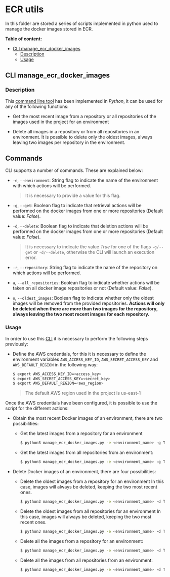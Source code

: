 # ECR utils

In this folder are stored a series of scripts implemented in python used to manage the docker images stored in ECR.

**Table of content:**

- [CLI manage_ecr_docker_images](#CLI-manage_ecr_docker_images)
  - [Description](#description)
  - [Usage](#usage)

## CLI manage_ecr_docker_images

### Description

This [command line tool](./manage_ecr_docker_images.py) has been implemented in *Python*, it can be used for any of the following functions:

- Get the most recent image from a repository or all repositories of the images used in the project for an environment

- Delete all images in a repository or from all repositories in an environment. It is possible to delete only the oldest images, always leaving two images per repository in the environment.

## Commands

CLI supports a number of commands. These are explained below:

- `-e`, `--environment`: String flag to indicate the name of the environment with which actions will be performed.
  >It is necessary to provide a value for this flag.

- `-g`, `--get`: Boolean flag to indicate that retrieval actions will be performed on the docker images from one or more repositories (Default value: *False*).

- `-d`, `--delete`: Boolean flag to indicate that deletion actions will be performed on the docker images from one or more repositories (Default value: *False*).

  > It is necessary to indicate the value *True* for one of the flags `-g/--get` or `-d/--delete`, otherwise the CLI will launch an execution error.

- `-r`, `--repository`: String flag to indicate the name of the repository on which actions will be performed.

- `a`, `--all_repositories`: Boolean flag to indicate whether actions will be taken on all docker image repositories or not (Default value: *False*).

- `o`, `--oldest_images`: Boolean flag to indicate whether only the oldest images will be removed from the provided repositories. **Actions will only be deleted when there are more than two images for the repository, always leaving the two most recent images for each repository.** 

### Usage

In order to use this [CLI](./manage_ecr_docker_images.py) it is necessary to perform the following steps previously:

- Define the AWS credentials, for this it is necessary to define the environment variables `AWS_ACCESS_KEY_ID`, `AWS_SECRET_ACCESS_KEY` and `AWS_DEFAULT_REGION` in the following way:

    ```sh
    $ export AWS_ACCESS_KEY_ID=<access_key>
    $ export AWS_SECRET_ACCESS_KEY=<secret_key>
    $ export AWS_DEFAULT_REGION=<aws_region>
    ```

    > The default AWS region used in the project is us-east-1

Once the AWS credentials have been configured, it is possible to use the script for the different actions:

- Obtain the most recent Docker images of an environment, there are two possibilities:
   - Get the latest images from a repository for an environment
     ```sh
     $ python3 manage_ecr_docker_images.py -e <environment_name> -g True -r <docker_repository_name>
     ```

   - Get the latest images from all repositories from an environment:
     ```sh
     $ python3 manage_ecr_docker_images.py -e <environment_name> -g True -a True
     ```

- Delete Docker images of an environment, there are four possibilities:

  - Delete the oldest images from a repository for an environment In this case, images will always be deleted, keeping the two most recent ones.
    ```sh
    $ python3 manage_ecr_docker_images.py -e <environment_name> -d True -o True -r <docker_repository_name>
    ```

  - Delete the oldest images from all repositories for an environment In this case, images will always be deleted, keeping the two most recent ones.
    ```sh
    $ python3 manage_ecr_docker_images.py -e <environment_name> -d True -o True -a True
    ```

  - Delete all the images from a repository for an environment:
    ```sh
    $ python3 manage_ecr_docker_images.py -e <environment_name> -d True -r <docker_repository_name>
    ```

  - Delete all the images from all repositories from an environment:
    ```sh
    $ python3 manage_ecr_docker_images.py -e <environment_name> -d True -a True
    ```